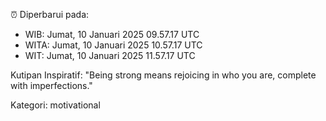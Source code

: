 ⏰ Diperbarui pada:
- WIB: Jumat, 10 Januari 2025 09.57.17 UTC
- WITA: Jumat, 10 Januari 2025 10.57.17 UTC
- WIT: Jumat, 10 Januari 2025 11.57.17 UTC

Kutipan Inspiratif:
"Being strong means rejoicing in who you are, complete with imperfections."


Kategori: motivational

